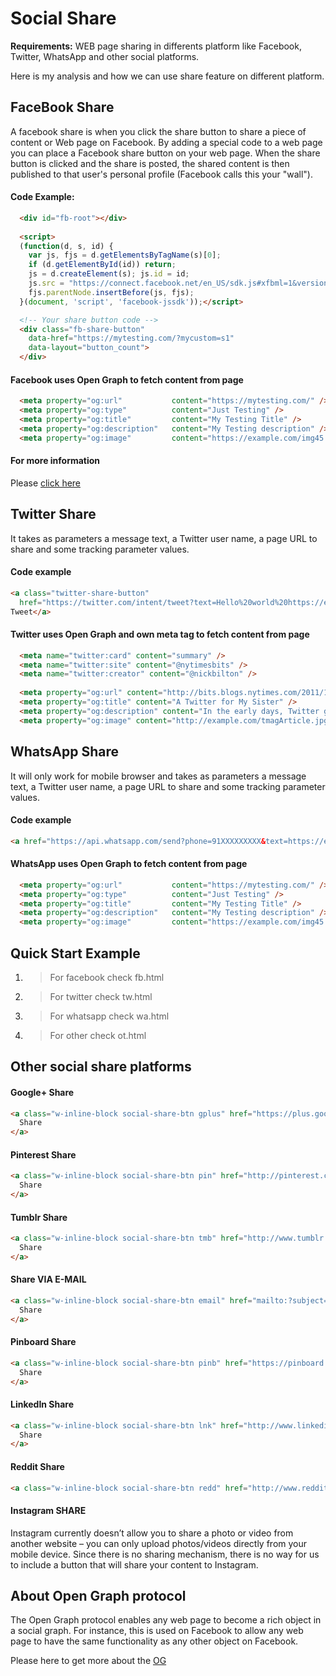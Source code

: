 
# Social Share

**Requirements:** WEB page sharing in differents platform like Facebook, Twitter, WhatsApp and other social platforms.

Here is my analysis and how we can use share feature on different platform.

## FaceBook Share
A facebook share is when you click the share button to share a piece of content or Web page on Facebook. By adding a special code to a web page you can place a Facebook share button on your web page. When the share button is clicked and the share is posted, the shared content is then published to that user's personal profile (Facebook calls this your "wall").

#### Code Example:
```html
  <div id="fb-root"></div>
  
  <script>
  (function(d, s, id) {
    var js, fjs = d.getElementsByTagName(s)[0];
    if (d.getElementById(id)) return;
    js = d.createElement(s); js.id = id;
    js.src = "https://connect.facebook.net/en_US/sdk.js#xfbml=1&version=v3.0";
    fjs.parentNode.insertBefore(js, fjs);
  }(document, 'script', 'facebook-jssdk'));</script>

  <!-- Your share button code -->
  <div class="fb-share-button" 
    data-href="https://mytesting.com/?mycustom=s1" 
    data-layout="button_count">
  </div>
```
#### Facebook uses Open Graph to fetch content from page
```html
  <meta property="og:url"           content="https://mytesting.com/" />
  <meta property="og:type"          content="Just Testing" />
  <meta property="og:title"         content="My Testing Title" />
  <meta property="og:description"   content="My Testing description" />
  <meta property="og:image"         content="https://example.com/img45.png" />
```
#### For more information 
Please [click here](https://developers.facebook.com/docs/plugins/share-button/) 

## Twitter Share
It takes as parameters a message text, a Twitter user name, a page URL to share and some tracking parameter values.

#### Code example
```html
<a class="twitter-share-button"
  href="https://twitter.com/intent/tweet?text=Hello%20world%20https://example.com/">
Tweet</a>
```

#### Twitter uses Open Graph and own meta tag to fetch content from page
```html
  <meta name="twitter:card" content="summary" />
  <meta name="twitter:site" content="@nytimesbits" />
  <meta name="twitter:creator" content="@nickbilton" />
  
  <meta property="og:url" content="http://bits.blogs.nytimes.com/2011/12/08/a-twitter-for-my-sister/" />
  <meta property="og:title" content="A Twitter for My Sister" />
  <meta property="og:description" content="In the early days, Twitter grew so quickly that it was almost impossible to add new features because engineers spent their time trying to keep the rocket ship from stalling." />
  <meta property="og:image" content="http://example.com/tmagArticle.jpg" />
```

## WhatsApp Share
It will only work for mobile browser and takes as parameters a message text, a Twitter user name, a page URL to share and some tracking parameter values.

#### Code example
```html
<a href="https://api.whatsapp.com/send?phone=91XXXXXXXXX&text=https://example.com/" target="_blank">WA</a>
```

#### WhatsApp uses Open Graph to fetch content from page
```html
  <meta property="og:url"           content="https://mytesting.com/" />
  <meta property="og:type"          content="Just Testing" />
  <meta property="og:title"         content="My Testing Title" />
  <meta property="og:description"   content="My Testing description" />
  <meta property="og:image"         content="https://example.com/img45.png" />
```

## Quick Start Example
1. > For facebook check fb.html

2. > For twitter check tw.html

3. > For whatsapp check wa.html

3. > For other check ot.html


## Other social share platforms

#### Google+ Share
```html
<a class="w-inline-block social-share-btn gplus" href="https://plus.google.com/share?url=" target="_blank" title="Share on Google+" onclick="window.open('https://plus.google.com/share?url=' + encodeURIComponent(document.URL)); return false;">
  Share
</a>
```

#### Pinterest Share
```html
<a class="w-inline-block social-share-btn pin" href="http://pinterest.com/pin/create/button/?url=&description=" target="_blank" title="Pin it" onclick="window.open('http://pinterest.com/pin/create/button/?url=' + encodeURIComponent(document.URL) + '&description=' + encodeURIComponent(document.title)); return false;">
  Share
</a>
```

#### Tumblr Share
```html
<a class="w-inline-block social-share-btn tmb" href="http://www.tumblr.com/share?v=3&u=&t=&s=" target="_blank" title="Post to Tumblr" onclick="window.open('http://www.tumblr.com/share?v=3&u=' + encodeURIComponent(document.URL) + '&t=' + encodeURIComponent(document.title)); return false;">
  Share
</a>
```

#### Share VIA E-MAIL
```html
<a class="w-inline-block social-share-btn email" href="mailto:?subject=&body=:%20" target="_blank" title="Email" onclick="window.open('mailto:?subject=' + encodeURIComponent(document.title) + '&body=' + encodeURIComponent(document.URL)); return false;">
  Share
</a>
```

#### Pinboard Share
```html
<a class="w-inline-block social-share-btn pinb" href="https://pinboard.in/popup_login/?url=&title=&description=" target="_blank" title="Save to Pinboard" onclick="window.open('https://pinboard.in/popup_login/?url=' + encodeURIComponent(document.URL) + '&title=' + encodeURIComponent(document.title)); return false;">
  Share
</a>
```

#### LinkedIn Share
```html
<a class="w-inline-block social-share-btn lnk" href="http://www.linkedin.com/shareArticle?mini=true&url=&title=&summary=&source=" target="_blank" title="Share on LinkedIn" onclick="window.open('http://www.linkedin.com/shareArticle?mini=true&url=' + encodeURIComponent(document.URL) + '&title=' + encodeURIComponent(document.title)); return false;">
  Share
</a>
```

#### Reddit Share
```html
<a class="w-inline-block social-share-btn redd" href="http://www.reddit.com/submit?url=&title=" target="_blank" title="Submit to Reddit" onclick="window.open('http://www.reddit.com/submit?url=' + encodeURIComponent(document.URL) + '&title=' + encodeURIComponent(document.title)); return false;">Reddit</a>
```

#### Instagram SHARE
Instagram currently doesn’t allow you to share a photo or video from another website – you can only upload photos/videos directly from your mobile device. Since there is no sharing mechanism, there is no way for us to include a button that will share your content to Instagram.


## About Open Graph protocol
The Open Graph protocol enables any web page to become a rich object in a social graph. For instance, this is used on Facebook to allow any web page to have the same functionality as any other object on Facebook.

Please here to get more about the [OG](https://ogp.me/)
